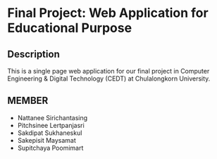 # Final Project: Web Application for Educational Purpose
## Description
This is a single page web application for our final project in Computer Engineering & Digital Technology (CEDT) at Chulalongkorn University.
## MEMBER
* Nattanee Sirichantasing
* Pitchsinee Lertpanjasri
* Sakdipat Sukhaneskul
* Sakepisit Maysamat
* Supitchaya Poomimart
